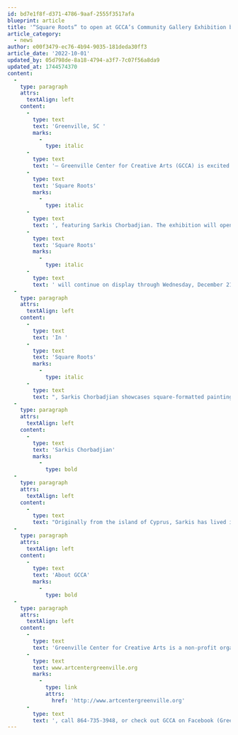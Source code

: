 ```yaml
---
id: bd7e1f8f-d371-4786-9aaf-2555f3517afa
blueprint: article
title: '“Square Roots” to open at GCCA’s Community Gallery Exhibition begins First Friday, November 4th, 2022'
article_category:
  - news
author: e00f3479-ec76-4b94-9035-181deda30ff3
article_date: '2022-10-01'
updated_by: 05d798de-8a18-4794-a3f7-7c07f56a8da9
updated_at: 1744574370
content:
  -
    type: paragraph
    attrs:
      textAlign: left
    content:
      -
        type: text
        text: 'Greenville, SC '
        marks:
          -
            type: italic
      -
        type: text
        text: '– Greenville Center for Creative Arts (GCCA) is excited to announce the opening of a new Community Gallery solo exhibition, '
      -
        type: text
        text: 'Square Roots'
        marks:
          -
            type: italic
      -
        type: text
        text: ', featuring Sarkis Chorbadjian. The exhibition will open on Friday, November 4th from 6 - 9 pm. '
      -
        type: text
        text: 'Square Roots'
        marks:
          -
            type: italic
      -
        type: text
        text: ' will continue on display through Wednesday, December 21st, 2022.'
  -
    type: paragraph
    attrs:
      textAlign: left
    content:
      -
        type: text
        text: 'In '
      -
        type: text
        text: 'Square Roots'
        marks:
          -
            type: italic
      -
        type: text
        text: ", Sarkis Chorbadjian showcases square-formatted paintings that explore the application and removal of oil & cold wax layers. For Sarkis, scratching large, square painting surfaces to their roots reveals an emotional significance that is a product of the process in which he works. His abstract landscape paintings are personal responses to places he has visited or imagined. The viewer is invited to travel with the artist, to feel and sense the memories, and to discover new ones.\_"
  -
    type: paragraph
    attrs:
      textAlign: left
    content:
      -
        type: text
        text: 'Sarkis Chorbadjian'
        marks:
          -
            type: bold
  -
    type: paragraph
    attrs:
      textAlign: left
    content:
      -
        type: text
        text: "Originally from the island of Cyprus, Sarkis has lived in Greenville South Carolina since 1978. Formerly of the decorative arts, interiors, and gilding world, Sarkis’ background in color and design informs his current abstract expressionist painting style. Experiences from travel and memories of the ancient world play a major role in his artwork.\_ His abstract landscape paintings are personal responses to places he has visited or imagined. The viewer is invited to travel with the artist, to feel and sense the memories, and to discover new ones.\_"
  -
    type: paragraph
    attrs:
      textAlign: left
    content:
      -
        type: text
        text: 'About GCCA'
        marks:
          -
            type: bold
  -
    type: paragraph
    attrs:
      textAlign: left
    content:
      -
        type: text
        text: 'Greenville Center for Creative Arts is a non-profit organization that aims to enrich the cultural fabric of the community through visual arts promotion, education, and inspiration. For more information, visit '
      -
        type: text
        text: www.artcentergreenville.org
        marks:
          -
            type: link
            attrs:
              href: 'http://www.artcentergreenville.org'
      -
        type: text
        text: ', call 864-735-3948, or check out GCCA on Facebook (Greenville Center for Creative Arts) & Instagram (@artcentergvl).'
---
```


